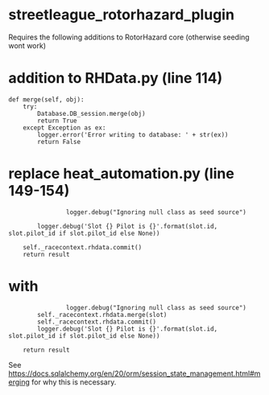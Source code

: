 # streetleague_rotorhazard_plugin

Requires the following additions to RotorHazard core (otherwise seeding wont work)
# addition to RHData.py (line 114)
    def merge(self, obj):
        try:
            Database.DB_session.merge(obj)
            return True
        except Exception as ex:
            logger.error('Error writing to database: ' + str(ex))
            return False

# replace heat_automation.py (line 149-154)
                    logger.debug("Ignoring null class as seed source")

            logger.debug('Slot {} Pilot is {}'.format(slot.id, slot.pilot_id if slot.pilot_id else None))

        self._racecontext.rhdata.commit()
        return result

# with
                    logger.debug("Ignoring null class as seed source")
            self._racecontext.rhdata.merge(slot)
            self._racecontext.rhdata.commit()
            logger.debug('Slot {} Pilot is {}'.format(slot.id, slot.pilot_id if slot.pilot_id else None))
        
        return result

See https://docs.sqlalchemy.org/en/20/orm/session_state_management.html#merging for why this is necessary. 
